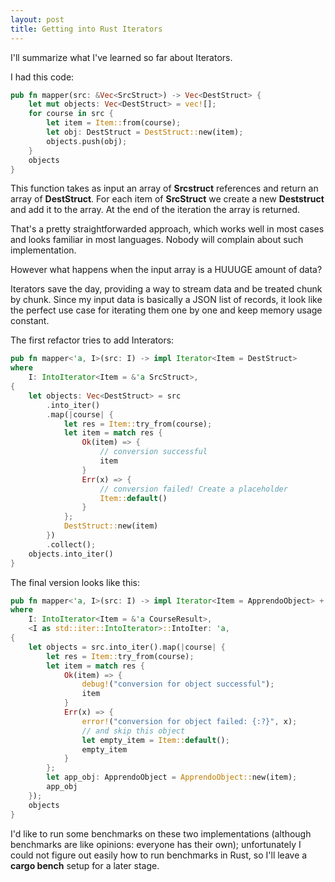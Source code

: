```yaml
---
layout: post
title: Getting into Rust Iterators
---
```


I'll summarize what I've learned so far about Iterators.

I had this code:
``` rust
pub fn mapper(src: &Vec<SrcStruct>) -> Vec<DestStruct> {
    let mut objects: Vec<DestStruct> = vec![];
    for course in src {
        let item = Item::from(course);
        let obj: DestStruct = DestStruct::new(item);
        objects.push(obj);
    }
    objects
}
```

This function takes as input an array of <strong>Srcstruct</strong> references and return an array of <strong>DestStruct</strong>. For each item of <strong>SrcStruct</strong> we create a new <strong>Deststruct</strong> and add it to the array. At the end of the iteration the array is returned.

That's a pretty straightforwarded approach, which works well in most cases and looks familiar in most languages. Nobody will complain about such implementation.

However what happens when the input array is a HUUUGE amount of data?

Iterators save the day, providing a way to stream data and be treated chunk by chunk. Since my input data is basically a JSON list of records, it look like the perfect use case for iterating them one by one and keep memory usage constant.

The first refactor tries to add Interators:
``` rust
pub fn mapper<'a, I>(src: I) -> impl Iterator<Item = DestStruct>
where
    I: IntoIterator<Item = &'a SrcStruct>,
{
    let objects: Vec<DestStruct> = src
        .into_iter()
        .map(|course| {
            let res = Item::try_from(course);
            let item = match res {
                Ok(item) => {
                    // conversion successful
                    item
                }
                Err(x) => {
                    // conversion failed! Create a placeholder
                    Item::default()
                }
            };
            DestStruct::new(item)
        })
        .collect();
    objects.into_iter()
}
```


The final version looks like this:

``` rust
pub fn mapper<'a, I>(src: I) -> impl Iterator<Item = ApprendoObject> + 'a
where
    I: IntoIterator<Item = &'a CourseResult>,
    <I as std::iter::IntoIterator>::IntoIter: 'a,
{
    let objects = src.into_iter().map(|course| {
        let res = Item::try_from(course);
        let item = match res {
            Ok(item) => {
                debug!("conversion for object successful");
                item
            }
            Err(x) => {
                error!("conversion for object failed: {:?}", x);
                // and skip this object
                let empty_item = Item::default();
                empty_item
            }
        };
        let app_obj: ApprendoObject = ApprendoObject::new(item);
        app_obj
    });
    objects
}
```

I'd like to run some benchmarks on these two implementations (although benchmarks are like opinions: everyone has their own); unfortunately I could not figure out easily how to run benchmarks in Rust, so I'll leave a <strong>cargo bench</strong> setup for a later stage.
